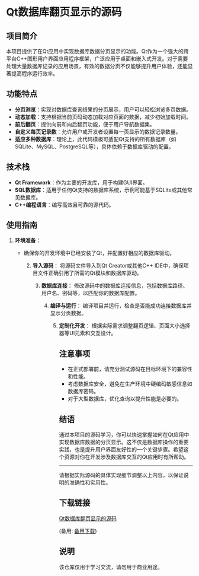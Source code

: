 # Qt数据库翻页显示的源码

## 项目简介

本项目提供了在Qt应用中实现数据库数据分页显示的功能。Qt作为一个强大的跨平台C++图形用户界面应用程序框架，广泛应用于桌面和嵌入式开发。对于需要处理大量数据库记录的应用场景，有效的数据分页不仅能够提升用户体验，还能显著提高程序运行效率。

## 功能特点

- **分页浏览**：实现对数据库查询结果的分页展示，用户可以轻松浏览多页数据。
- **动态加载**：支持根据当前页码动态加载对应页面的数据，减少初始加载时间。
- **前后翻页**：提供向前和向后翻页功能，便于用户导航数据集。
- **自定义每页记录数**：允许用户或开发者设置每一页显示的数据记录数量。
- **适应多种数据库**：理论上，此代码模板可适配Qt支持的所有数据库（如SQLite、MySQL、PostgreSQL等），具体依赖于数据库驱动的配置。

## 技术栈

- **Qt Framework**：作为主要的开发库，用于构建GUI界面。
- **SQL数据库**：适用于任何Qt支持的数据库系统，示例可能基于SQLite或其他常见数据库。
- **C++编程语言**：编写高效且可靠的源代码。

## 使用指南

1. **环境准备**：
    - 确保你的开发环境中已经安装了Qt，并配置好相应的数据库驱动。

        2. **导入源码**：
            将源码文件导入到Qt Creator或其他C++ IDE中，确保项目文件正确引用了所需的Qt模块和数据库驱动。

            3. **数据库连接**：
               修改源码中的数据库连接信息，包括数据库路径、用户名、密码等，以匹配你的数据库配置。

               4. **编译与运行**：
                  编译项目并运行，检查是否能成功连接数据库并显示分页数据。

                  5. **定制化开发**：
                     根据实际需求调整翻页逻辑、页面大小选择器等UI元素和交互设计。

                     ## 注意事项

                     - 在正式部署前，请充分测试源码在目标环境下的兼容性和性能。
                     - 考虑数据库安全，避免在生产环境中硬编码敏感信息如数据库密码。
                     - 对于大型数据库，优化查询以提升性能是必要的。

                     ## 结语

                     通过本项目的源码学习，你可以快速掌握如何在Qt应用中实现数据库数据的分页显示。这不仅是数据库操作的重要实践，也是提升用户界面友好性的一个关键步骤。希望这个资源对你在开发涉及数据库交互的Qt应用时有所帮助。

                     ---

                     请根据实际源码的具体实现细节调整以上内容，以保证说明的准确性和实用性。

                     ## 下载链接
                     [Qt数据库翻页显示的源码](https://pan.quark.cn/s/f58e8cfbb117) 

                     (备用: [备用下载](https://pan.baidu.com/s/192TUeK0hdUbVTmxzVLF7gw?pwd=nynk))

                     ## 说明

                     该仓库仅用于学习交流，请勿用于商业用途。
